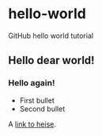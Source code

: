 # hello-world
GitHub hello world tutorial

## Hello dear world!

### Hello again!
* First bullet
* Second bullet

A [link to heise](http://www.heise.de).
